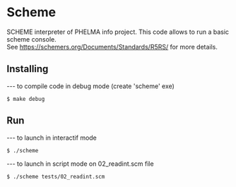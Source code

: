 # Scheme
SCHEME interpreter of PHELMA info project.
This code allows to run a basic scheme console.  
See https://schemers.org/Documents/Standards/R5RS/ for more details.

## Installing

--- to compile code in debug mode (create 'scheme' exe)

```
$ make debug 
```

## Run

--- to launch in interactif mode

```
$ ./scheme 
```

--- to launch in script mode on 02_readint.scm file

```
$ ./scheme tests/02_readint.scm
```
